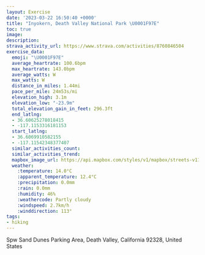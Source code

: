 ```yaml
---
layout: Exercise
date: '2023-03-22 16:50:40 +0000'
title: "Inyokern, Death Valley National Park \U0001F97E"
toc: true
image:
description:
strava_activity_url: https://www.strava.com/activities/8760846504
exercise_data:
  emoji: "\U0001F97E"
  average_heartrate: 100.6bpm
  max_heartrate: 143.0bpm
  average_watts: W
  max_watts: W
  distance_in_miles: 1.44mi
  pace_per_mile: 24m53s/mi
  elevation_high: 3.1m
  elevation_low: "-23.9m"
  total_elevation_gain_in_feet: 296.3ft
  end_latlng:
  - 36.60625278018415
  - -117.1153316181153
  start_latlng:
  - 36.6069910582155
  - -117.11542348377407
  similar_activities_count:
  similar_activities_trend:
  mapbox_image_url: https://api.mapbox.com/styles/v1/mapbox/streets-v11/static/path-5+787af2-1.0(y_m~EvfyiU_%40VIJQDIFOBEJMLWBOGQFMNAAIF%5Dh%40WPYUF%3FQBKC%7D%40k%40w%40u%40iAuA%7B%40IWIc%40B%40%3FGEIOOGS%3FaARWAE%40KJ%5Dp%40%3FAFFg%40g%40CEB%3FQOCKOMCIBACASHaANO%40GCIVGHI%40Q%3FGE%3FCoAh%40eBx%40a%40%5ESX%5D%5C%7D%40%5DD%40AAj%40Vh%40PZTPVj%40UTOt%40Ud%40WREx%40A%5EGBC%3FKFKBAHDNENYHId%40KZMVQ%40%3F%40BZFh%40IPGRMd%40KVWPCNBV%3FhAETBVAh%40Fl%40BhBE%5EOh%40Ib%40E%5E%40n%40K%5EATIV%3F%5EMJKNCLKZEN%40),pin-s-s+e5b22e(-117.11612,36.60813),pin-s-f+89ae00(-117.11527999999998,36.60745999999996)/auto/800x800?access_token=pk.eyJ1Ijoiam9zaGJlY2ttYW4iLCJhIjoiY205eWR2aDd1MWZ6djJrbXc4a3M0bWZleiJ9.XiG9OWkNcZk2QzjJbxLB4A
  weather:
    :temperature: 14.0°C
    :apparent_temperature: 12.4°C
    :precipitation: 0.0mm
    :rain: 0.0mm
    :humidity: 46%
    :weathercode: Partly cloudy
    :windspeed: 2.7km/h
    :winddirection: 113°
tags:
- hiking
---
```

Spw Sand Dunes Parking Area, Death Valley, California 92328, United States
